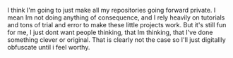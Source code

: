 I think I'm going to just make all my repositories going forward private.  I mean Im not doing anything of consequence, and I rely heavily on tutorials and tons of trial and error to make these little projects work.  But it's still fun for me, I just dont want people thinking, that Im thinking, that I've done something clever or original.  That is clearly not the case so I'll just digitallly obfuscate until i feel worthy. 
